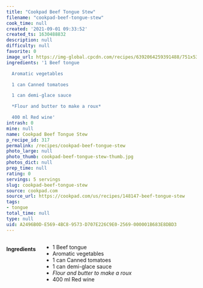 ```yaml
---
title: "Cookpad Beef Tongue Stew"
filename: "cookpad-beef-tongue-stew"
cook_time: null
created: '2021-09-01 09:33:52'
created_ts: 1630488832
description: null
difficulty: null
favorite: 0
image_url: https://img-global.cpcdn.com/recipes/6392064259391488/751x532cq70/beef-tongue-stew-recipe-main-photo.jpg
ingredients: '1 Beef tongue

  Aromatic vegetables

  1 can Canned tomatoes

  1 can demi-glace sauce

  *Flour and butter to make a roux*

  400 ml Red wine'
intrash: 0
mine: null
name: Cookpad Beef Tongue Stew
p_recipe_id: 317
permalink: /recipes/cookpad-beef-tongue-stew
photo_large: null
photo_thumb: cookpad-beef-tongue-stew-thumb.jpg
photos_dict: null
prep_time: null
rating: 0
servings: 5 servings
slug: cookpad-beef-tongue-stew
source: cookpad.com
source_url: https://cookpad.com/us/recipes/148147-beef-tongue-stew
tags:
- tongue
total_time: null
type: null
uid: A2496B0D-E569-4BC8-9573-D707E226C9E0-2569-000001B683E8DBD3
---
```

<div class="columns large-7 small-12" id="writeup">	</div><!-- #writeup -->
</div><!-- #row-one -->
<div class="row" id="row-two">	<div class="columns large-4 small-12" id="ingredients"><h4>Ingredients</h4><div class="box box-ingredients content"><ul>
<li>1 Beef tongue</li>
<li>Aromatic vegetables</li>
<li>1 can Canned tomatoes</li>
<li>1 can demi-glace sauce</li>
<li><em>Flour and butter to make a roux</em></li>
<li>400 ml Red wine</li>
</ul>
</div>	</div>	<div class="columns large-6 small-12" id="directions">	</div>